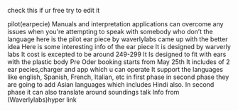 check this if ur free try to edit it

pilot(earpecie)
Manuals and interpretation applications can overcome any issues when you're attempting to speak with somebody who don’t the language here is the pilot ear piece by waverlylabs came up with the better idea
Here is some interesting info of the ear piece
It is designed by warverly labs
It cost is excepted to be around 249-299
It Is designed to fit with ears with the plastic body 
Pre Oder booking starts from May 25th
It includes of 2 ear pecies,charger and app which u can operate 
It support the languages like english, Spanish, French, Italian, etc in first phase in second phase they are going to add Asian languages which includes Hindi also.
In second phase it can also translate around soundings talk
Info from (Waverlylabs)hyper link

